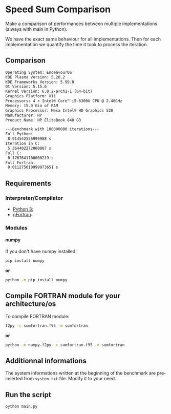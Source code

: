 # Speed Sum Comparison
Make a comparison of performances between multiple implementations (always with main in Python).

We have the exact same behaviour for all implementations. Then for each implementation we quantify the time it took to process the iteration.

## Comparison
```txt
Operating System: EndeavourOS
KDE Plasma Version: 5.26.2
KDE Frameworks Version: 5.99.0
Qt Version: 5.15.6
Kernel Version: 6.0.2-arch1-1 (64-bit)
Graphics Platform: X11
Processors: 4 × Intel® Core™ i5-6300U CPU @ 2.40GHz
Memory: 15.0 Gio of RAM
Graphics Processor: Mesa Intel® HD Graphics 520
Manufacturer: HP
Product Name: HP EliteBook 840 G3

---Benchmark with 100000000 iterations---
Full Python:
 8.914542536999988 s
Iteration in C:
 5.364402272000007 s
Full C:
 0.1767641100000219 s
Full Fortran:
 0.011275610999973651 s

```

## Requirements
### Interpreter/Compilator
- [Python 3](https://www.python.org/downloads/);
- [gFortran](https://fortran-lang.org/en/learn/os_setup/install_gfortran/).

### Modules
#### numpy
If you don't have numpy installed:
```bash
pip install numpy
```
**or**
```bash
python -m pip install numpy
```

## Compile FORTRAN module for your architecture/os
To compile FORTRAN module:
```bash
f2py -c sumfortran.f95 -m sumfortran
```
**or**
```bash
python -m numpy.f2py -c sumfortran.f95 -m sumfortran
```

## Additionnal informations
The system informations written at the beginning of the benchmark are pre-inserted from `system.txt` file. Modify it to your need.

## Run the script
```bash
python main.py
```
